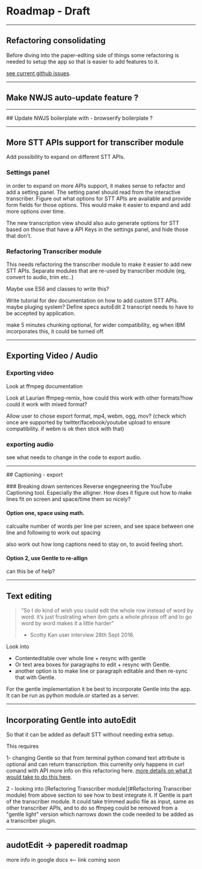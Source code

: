 # Roadmap  - Draft 


--- 

## Refactoring consolidating 

Before diving into the paper-editing side of things some refactoring is needed to setup the app so that is easier to add features to it.

[see current github issues](https://github.com/OpenNewsLabs/autoEdit_2/issues).

---
## Make NWJS auto-update feature ?


---
## Update NWJS boilerplate with - browserify boilerplate ?


---
## More STT APIs support for transcriber module 
Add possibility to expand on different STT APIs.


### Settings panel 
in order to expand on more APIs support, it makes sense to refactor and add a setting panel. 
The setting panel should read from the interactive transcriber. 
Figure out what options for STT APIs are available and provide form fields for those options. 
This would make it easier to expand and add more options over time.

The new transcription view should also auto generate options for STT based on those that have a API Keys in the settings panel, and hide those that don't. 

### Refactoring Transcriber module
This needs refactoring the transcriber module to make it easier to add new STT APIs.
Separate modules that are re-used by transcriber module (eg, convert to audio, trim etc..)

Maybe use ES6 and classes to write this?

Write tutorial for dev documentation on how to add custom STT APIs.  maybe pluging system?
Define specs autoEdit 2 transcript needs to have to be accepted by application. 

make 5 minutes chunking optional, for wider compatibility, eg when IBM incorporates this, it could be turned off. 

---

## Exporting Video / Audio

### Exporting video
Look at ffmpeg documentation 

Look at Laurian ffmpeg-remix, how could this work with other formats?how could it work with mixed format?

Allow user to chose export format, mp4, webm, ogg, mov?
(check which once are supported by twitter/facebook/youtube upload to ensure compatibility. if webm is ok then stick with that)


### exporting audio
see what needs to change in the code to export audio.

--- 

## Captioning - export

### Breaking down sentences
Reverse engegneering the YouTube Captioning tool. Especially the alligner. How does it figure out how to make lines fit on screen and space/time them so nicely?

#### Option one, space using math. 
calcualte number of words per line per screen, and see space between one line and following to work out spacing

also work out how long captions need to stay on, to avoid feeling short.

#### Option 2, use Gentle to re-allign 
can this be of help?


--- 

## Text editing 

>“So I do kind of wish you could edit the whole row instead of word by word. it’s just frustrating when ibm gets a whole phrase off and to go word by word makes it a little harder”
> - Scotty Kan user interview 28th Sept 2016.

Look into 

- Contenteditable over whole line + resync with gentle 
- Or text area boxes for paragraphs to edit + resync with Gentle.
- another option is to make line or paragraph editable and then re-sync that with Gentle.

For the gentle implementation it be best to incorporate Gentle into the app. 
It can be run as python module.or started as a server.


---

## Incorporating Gentle into autoEdit 
So that it can be added as default STT without needing extra setup. 

This requires 

1- changing Gentle so that from terminal python comand text attribute is optional and can return transcription. this currenlty only happens in curl comand with API more info on this refactoring here.  [more details on what it would take to do this here](https://docs.google.com/document/u/1/d/1UlKkjAVK3WDWtnp3C2x_r6bYgEvon5ZEQj-eDJnyB7E/edit?usp=drive_web).

2 - looking into [Refactoring Transcriber module](#Refactoring Transcriber module) from above section to see how to best integrate it. 
If Gentle is part of the transcriber module. It could take trimmed audio file as input, same as other transcriber APIs, and to do so ffmpeg could be removed from a "gentle light" version which narrows down the code needed to be added as a transcriber plugin. 


----


## audotEdit -> paperedit roadmap 
more info in google docs <-- link coming soon 

